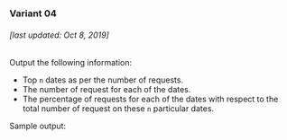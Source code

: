 ### Variant 04

###### [last updated: Oct 8, 2019]

Output the following information:

* Top `n` dates as per the number of requests.
* The number of request for each of the dates.
* The percentage of requests for each of the dates with respect to the total number of request on these `n` particular dates.

Sample output:

```
```
